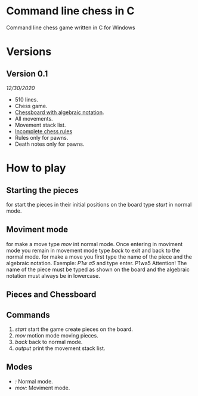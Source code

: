 # Command line chess in C
Command line chess game written in C for Windows
# Versions
## Version 0.1
*12/30/2020*
* 510 lines.
* Chess game.
* [Chessboard with algebraic notation](https://en.wikipedia.org/wiki/Algebraic_notation_(chess)#:~:text=Algebraic%20notation%20(or%20AN)%20is,books%2C%20magazines%2C%20and%20newspapers.).
* All movements.
* Movement stack list.
* [Incomplete chess rules](https://en.wikipedia.org/wiki/Rules_of_chess)
* Rules only for pawns.
* Death notes only for pawns.
# How to play
## Starting the pieces
for start the pieces in their initial positions on the board type 
                          *start* 
in normal mode.
## Moviment mode
for make a move type
                          *mov*
int normal mode. Once entering in moviment mode you remain in movement mode type 
                          *back*
to exit and back to the normal mode.
for make a move you first type the name of the piece and the algebraic notation.
Exemple:
                          *P1w a5* 
and type enter.
P1w<space>a5<enter>
Attention!
The name of the piece must be typed as shown on the board and the algebraic notation must always be in lowercase.
## Pieces and Chessboard
  
## Commands
1. *start* start the game create pieces on the board.
2. *mov* motion mode moving pieces.
3. *back* back to normal mode.
4. *output* print the movement stack list.
## Modes
* *:* Normal mode.
* *mov:* Moviment mode.
